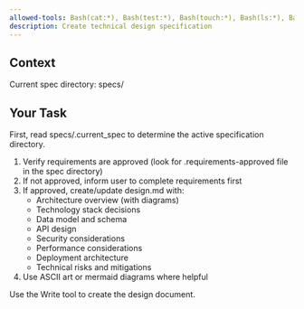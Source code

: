 ```yaml
---
allowed-tools: Bash(cat:*), Bash(test:*), Bash(touch:*), Bash(ls:*), Bash(echo:*), Read, Write, Glob
description: Create technical design specification
---
```


## Context

Current spec directory: specs/

## Your Task

First, read specs/.current_spec to determine the active specification directory.

1. Verify requirements are approved (look for .requirements-approved file in the spec directory)
2. If not approved, inform user to complete requirements first
3. If approved, create/update design.md with:
   - Architecture overview (with diagrams)
   - Technology stack decisions
   - Data model and schema
   - API design
   - Security considerations
   - Performance considerations
   - Deployment architecture
   - Technical risks and mitigations
4. Use ASCII art or mermaid diagrams where helpful

Use the Write tool to create the design document.